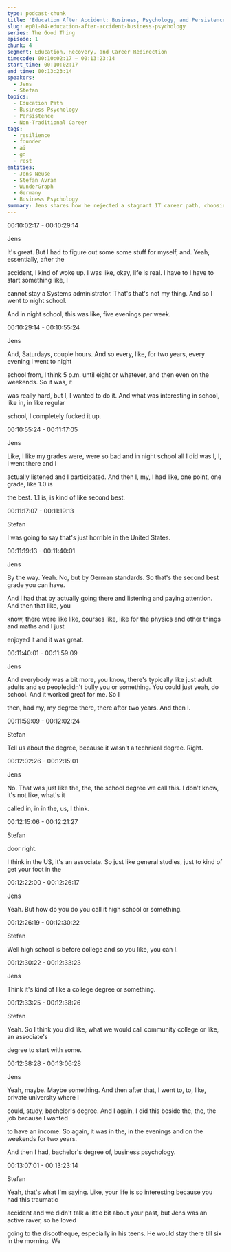 ```yaml
---
type: podcast-chunk
title: 'Education After Accident: Business, Psychology, and Persistence'
slug: ep01-04-education-after-accident-business-psychology
series: The Good Thing
episode: 1
chunk: 4
segment: Education, Recovery, and Career Redirection
timecode: 00:10:02:17 – 00:13:23:14
start_time: 00:10:02:17
end_time: 00:13:23:14
speakers:
  - Jens
  - Stefan
topics:
  - Education Path
  - Business Psychology
  - Persistence
  - Non-Traditional Career
tags:
  - resilience
  - founder
  - ai
  - go
  - rest
entities:
  - Jens Neuse
  - Stefan Avram
  - WunderGraph
  - Germany
  - Business Psychology
summary: Jens shares how he rejected a stagnant IT career path, choosing instead to overhaul his life through intense education. He attended night school five nights a week plus weekends for two years, earning top grades despite struggling academically in his youth. This opened doors to a private university where he pursued business psychology while working full time. Stefan adds humor and context by referencing Jens’ earlier party lifestyle, contrasting it with his disciplined transformation
---
```


00:10:02:17 - 00:10:29:14

Jens

It's great. But I had to figure out some some stuff for myself, and. Yeah, essentially, after the

accident, I kind of woke up. I was like, okay, life is real. I have to I have to start something like, I

cannot stay a Systems administrator. That's that's not my thing. And so I went to night school.

And in night school, this was like, five evenings per week.

00:10:29:14 - 00:10:55:24

Jens

And, Saturdays, couple hours. And so every, like, for two years, every evening I went to night

school from, I think 5 p.m. until eight or whatever, and then even on the weekends. So it was, it

was really hard, but I, I wanted to do it. And what was interesting in school, like in, in like regular

school, I completely fucked it up.

00:10:55:24 - 00:11:17:05

Jens

Like, I like my grades were, were so bad and in night school all I did was I, I, I went there and I

actually listened and I participated. And then I, my, I had like, one point, one grade, like 1.0 is

the best. 1.1 is, is kind of like second best.

00:11:17:07 - 00:11:19:13

Stefan

I was going to say that's just horrible in the United States.

00:11:19:13 - 00:11:40:01

Jens

By the way. Yeah. No, but by German standards. So that's the second best grade you can have.

And I had that by actually going there and listening and paying attention. And then that like, you

know, there were like like, courses like, like for the physics and other things and maths and I just

enjoyed it and it was great.

00:11:40:01 - 00:11:59:09

Jens

And everybody was a bit more, you know, there's typically like just adult adults and so peopledidn't bully you or something. You could just yeah, do school. And it worked great for me. So I

then, had my, my degree there, there after two years. And then I.

00:11:59:09 - 00:12:02:24

Stefan

Tell us about the degree, because it wasn't a technical degree. Right.

00:12:02:26 - 00:12:15:01

Jens

No. That was just like the, the, the school degree we call this. I don't know, it's not like, what's it

called in, in in the, us, I think.

00:12:15:06 - 00:12:21:27

Stefan

door right.

I think in the US, it's an associate. So just like general studies, just to kind of get your foot in the

00:12:22:00 - 00:12:26:17

Jens

Yeah. But how do you do you call it high school or something.

00:12:26:19 - 00:12:30:22

Stefan

Well high school is before college and so you like, you can I.

00:12:30:22 - 00:12:33:23

Jens

Think it's kind of like a college degree or something.

00:12:33:25 - 00:12:38:26

Stefan

Yeah. So I think you did like, what we would call community college or like, an associate's

degree to start with some.

00:12:38:28 - 00:13:06:28

Jens

Yeah, maybe. Maybe something. And then after that, I went to, to, like, private university where I

could, study, bachelor's degree. And I again, I did this beside the, the, the job because I wanted

to have an income. So again, it was in the, in the evenings and on the weekends for two years.

And then I had, bachelor's degree of, business psychology.

00:13:07:01 - 00:13:23:14

Stefan

Yeah, that's what I'm saying. Like, your life is so interesting because you had this traumatic

accident and we didn't talk a little bit about your past, but Jens was an active raver, so he loved

going to the discotheque, especially in his teens. He would stay there till six in the morning. We

